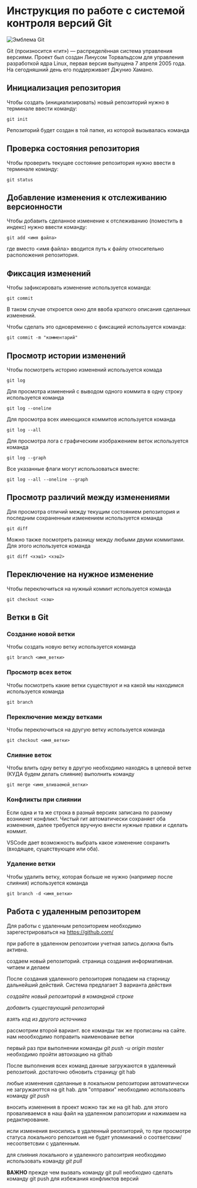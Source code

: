 # **Инструкция по работе с системой контроля версий Git**

![Эмблема Git](git.jpg)

Git (произносится «гит») — распределённая система управления версиями. Проект был создан Линусом Торвальдсом для управления разработкой ядра Linux, первая версия выпущена 7 апреля 2005 года. На сегодняшний день его поддерживает Джунио Хамано.

## Инициализация репозитория

Чтобы создать (инициализировать) новый репозиторий нужно в терминале ввести команду:

    git init

Репозиторий будет создан в той папке, из которой вызывалась команда

## Проверка состояния репозитория

Чтобы проверить текущее состояние репозитория нужно ввести в терминале команду:

    git status

## Добавление изменения к отслеживанию версионности

Чтобы добавить сделанное изменение к отслеживанию (поместить в индекс) нужно ввести команду:

    git add <имя файла>

где вместо <имя файла> вводится путь к файлу относительно расположения репозитория.

## Фиксация изменений

Чтобы зафиксировать изменение используется команда:

    git commit

В таком случае откроется окно для ввоба краткого описания сделанных изменений.

Чтобы сделать это одновременно с фиксацией используется команда:

    git commit -m "комментарий"

## Просмотр истории изменений

Чтобы посмотреть историю изменений используется комада

    git log

Для просмотра изменений с выводом одного коммита в одну строку используется команда

    git log --oneline

Для просмотра всех имеющихся коммитов используется команда

    git log --all

Для просмотра лога с графическим изображением веток используется команда

    git log --graph

Все указанные флаги могут использоваться вместе:

    git log --all --oneline --graph

## Просмотр различий между изменениями

Для просмотра отличий между текущим состоянием репозитория и последним сохраненным изменением используется команда

    git diff

Можно также посмотреть разницу между любыми двуми коммитами. Для этого используется команда

    git diff <хэш1> <хэш2>

## Переключение на нужное изменение

Чтобы переключиться на нужный коммит используется команда

    git checkout <хэш>

## Ветки в Git

### Создание новой ветки

Чтобы создать новую ветку используется команда

    git branch <имя_ветки>

### Просмотр всех веток

Чтобы посмотреть какие ветки существуют и на какой мы находимся используется команда

    git branch

### Переключение между ветками

Чтобы переключиться на другую ветку используется команда

    git checkout <имя_ветки>

### Слияние веток

Чтобы влить одну ветку в другую необходимо находясь в целевой ветке (КУДА будем делать слияние) выполнить команду

    git merge <имя_вливаемой_ветки>

### Конфликты при слиянии

Если одна и та же строка в разный версиях записана по разному возникнет конфликт.
Чистый гит автоматически сохраняет оба изменения, далее требуется вручную внести нужные правки и сделать коммит.

VSСode дает возможность выбрать какое изменение сохранить (входящее, существующее или оба).

### Удаление ветки

Чтобы удалить ветку, которая больше не нужно (например после слияния) используется команда

    git branch -d <имя_ветки>

## Работа с удаленным репозиторем

Для работы с удаленным репозиторием необходимо зарегестрироваться на https://github.com/

при работе в удаленном репозитоии учетная запись должна быть активна.

создаем новый репозиторий. страница создания информативная. читаем и делаем

После создания удаленного репозитория попадаем на старницу дальнейший действий. Система предлагает 3 варианта действия

*создайте новый репозиторий в командной строке*

*добавить существующий репозиторий* 

*взять код из другого источника*

рассмотрим второй вариант. все команды так же прописаны на сайте. нам неообходимо поправить наименование ветки

первый раз при выполнении команды *git push -u origin master* необходимо пройти автоизацию на githab

После выполнения всех команд данные загружаются в удаленный репозитоий. достаточно обновить страницу git hab

любые изменения сделанные в локальном репозитории автоматически не загружаюттся на git hab. для "отправки" необходимо использовать команду *git push*

вносить изменения в проект можно так же на git hab. для этого проваливаемся в наш файл на удаленном рапозитории и нажимаем на редактирование.

исли изменения вносились в удаленный реопзиторий, то при просмотре статуса локального репозитоия не будет упоминаний о соответсвии/несоответсвии с удаленным. 

для слияния локального и удаленного рапозитрия необходимо использовать команду *git pull*

**ВАЖНО** прежде чем вызвать команду git pull необходмо сделать команду git push для избежания конфликтов версий